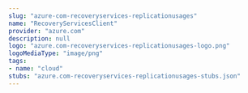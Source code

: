 ```yaml
---
slug: "azure-com-recoveryservices-replicationusages"
name: "RecoveryServicesClient"
provider: "azure.com"
description: null
logo: "azure.com-recoveryservices-replicationusages-logo.png"
logoMediaType: "image/png"
tags:
- name: "cloud"
stubs: "azure.com-recoveryservices-replicationusages-stubs.json"
---
```

